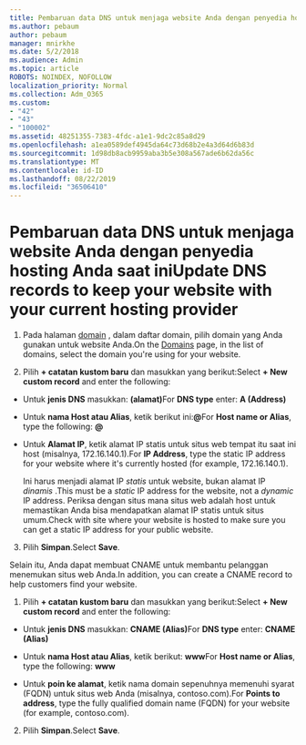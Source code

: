 ```yaml
---
title: Pembaruan data DNS untuk menjaga website Anda dengan penyedia hosting Anda saat ini
ms.author: pebaum
author: pebaum
manager: mnirkhe
ms.date: 5/2/2018
ms.audience: Admin
ms.topic: article
ROBOTS: NOINDEX, NOFOLLOW
localization_priority: Normal
ms.collection: Adm_O365
ms.custom:
- "42"
- "43"
- "100002"
ms.assetid: 48251355-7383-4fdc-a1e1-9dc2c85a8d29
ms.openlocfilehash: a1ea0589def4945da64c73d68b2e4a3d64d6b83d
ms.sourcegitcommit: 1d98db8acb9959aba3b5e308a567ade6b62da56c
ms.translationtype: MT
ms.contentlocale: id-ID
ms.lasthandoff: 08/22/2019
ms.locfileid: "36506410"
---
```

# <a name="update-dns-records-to-keep-your-website-with-your-current-hosting-provider"></a><span data-ttu-id="69f3c-102">Pembaruan data DNS untuk menjaga website Anda dengan penyedia hosting Anda saat ini</span><span class="sxs-lookup"><span data-stu-id="69f3c-102">Update DNS records to keep your website with your current hosting provider</span></span>

1. <span data-ttu-id="69f3c-103">Pada halaman [domain](https://portal.office.com/adminportal/home#/Domains) , dalam daftar domain, pilih domain yang Anda gunakan untuk website Anda.</span><span class="sxs-lookup"><span data-stu-id="69f3c-103">On the [Domains](https://portal.office.com/adminportal/home#/Domains) page, in the list of domains, select the domain you're using for your website.</span></span>

2. <span data-ttu-id="69f3c-104">Pilih **+ catatan kustom baru** dan masukkan yang berikut:</span><span class="sxs-lookup"><span data-stu-id="69f3c-104">Select **+ New custom record** and enter the following:</span></span>

  - <span data-ttu-id="69f3c-105">Untuk **jenis DNS** masukkan: **(alamat)**</span><span class="sxs-lookup"><span data-stu-id="69f3c-105">For **DNS type** enter: **A (Address)**</span></span>

  - <span data-ttu-id="69f3c-106">Untuk **nama Host atau Alias**, ketik berikut ini:**@**</span><span class="sxs-lookup"><span data-stu-id="69f3c-106">For **Host name or Alias**, type the following: **@**</span></span>

  - <span data-ttu-id="69f3c-107">Untuk **Alamat IP**, ketik alamat IP statis untuk situs web tempat itu saat ini host (misalnya, 172.16.140.1).</span><span class="sxs-lookup"><span data-stu-id="69f3c-107">For **IP Address**, type the static IP address for your website where it's currently hosted (for example, 172.16.140.1).</span></span>

    <span data-ttu-id="69f3c-108">Ini harus menjadi alamat IP *statis* untuk website, bukan alamat IP *dinamis* .</span><span class="sxs-lookup"><span data-stu-id="69f3c-108">This must be a  *static*  IP address for the website, not a  *dynamic*  IP address.</span></span> <span data-ttu-id="69f3c-109">Periksa dengan situs mana situs web adalah host untuk memastikan Anda bisa mendapatkan alamat IP statis untuk situs umum.</span><span class="sxs-lookup"><span data-stu-id="69f3c-109">Check with site where your website is hosted to make sure you can get a static IP address for your public website.</span></span>

3. <span data-ttu-id="69f3c-110">Pilih **Simpan**.</span><span class="sxs-lookup"><span data-stu-id="69f3c-110">Select **Save**.</span></span>

<span data-ttu-id="69f3c-111">Selain itu, Anda dapat membuat CNAME untuk membantu pelanggan menemukan situs web Anda.</span><span class="sxs-lookup"><span data-stu-id="69f3c-111">In addition, you can create a CNAME record to help customers find your website.</span></span>
  
1. <span data-ttu-id="69f3c-112">Pilih **+ catatan kustom baru** dan masukkan yang berikut:</span><span class="sxs-lookup"><span data-stu-id="69f3c-112">Select **+ New custom record** and enter the following:</span></span>

  - <span data-ttu-id="69f3c-113">Untuk **jenis DNS** masukkan: **CNAME (Alias)**</span><span class="sxs-lookup"><span data-stu-id="69f3c-113">For **DNS type** enter: **CNAME (Alias)**</span></span>

  - <span data-ttu-id="69f3c-114">Untuk **nama Host atau Alias**, ketik berikut: **www**</span><span class="sxs-lookup"><span data-stu-id="69f3c-114">For **Host name or Alias**, type the following: **www**</span></span>

  - <span data-ttu-id="69f3c-115">Untuk **poin ke alamat**, ketik nama domain sepenuhnya memenuhi syarat (FQDN) untuk situs web Anda (misalnya, contoso.com).</span><span class="sxs-lookup"><span data-stu-id="69f3c-115">For **Points to address**, type the fully qualified domain name (FQDN) for your website (for example, contoso.com).</span></span>

2. <span data-ttu-id="69f3c-116">Pilih **Simpan**.</span><span class="sxs-lookup"><span data-stu-id="69f3c-116">Select **Save**.</span></span>
